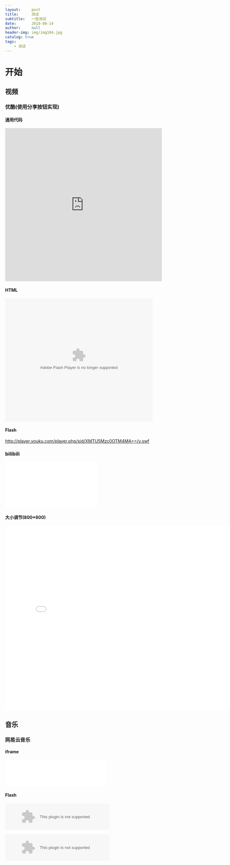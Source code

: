```yaml
---
layout:     post
title:      测试
subtitle:   一些测试
date:       2018-08-14
author:     null
header-img: img/img104.jpg
catalog: true
tags:
    - 测试
---
```


# 开始

## 视频

### 优酷(使用分享按钮实现)

#### 通用代码
<iframe height=498 width=510 src='http://player.youku.com/embed/XMTU5Mzc0OTM4MA==' frameborder=0 'allowfullscreen'></iframe>

#### HTML
<embed src='http://player.youku.com/player.php/sid/XMTU5Mzc0OTM4MA==/v.swf' allowFullScreen='true' quality='high' width='480' height='400' align='middle' allowScriptAccess='always' type='application/x-shockwave-flash'></embed>

#### Flash
http://player.youku.com/player.php/sid/XMTU5Mzc0OTM4MA==/v.swf

### bilibili

<iframe src="//player.bilibili.com/player.html?aid=27146&cid=45068&page=1" scrolling="no" border="0" frameborder="no" framespacing="0" allowfullscreen="true"> </iframe>


#### 大小调节(800*600)

<iframe src="//player.bilibili.com/player.html?aid=27146&cid=45068&page=1" scrolling="no" border="0" frameborder="no" framespacing="0" allowfullscreen="true" width=800 height=600 > </iframe>


## 音乐

### 网易云音乐

#### iframe 

<iframe frameborder="no" border="0" marginwidth="0" marginheight="0" width=330 height=86 src="//music.163.com/outchain/player?type=2&id=406339&auto=0&height=66"></iframe>

#### Flash

<embed src="//music.163.com/style/swf/widget.swf?sid=406339&type=2&auto=0&width=320&height=66" width="340" height="86"  allowNetworking="all"></embed>

<embed src="//music.163.com/style/swf/widget.swf?sid=406339&type=2&auto=0&width=320&height=66" width="340" height="86"  allowNetworking="all">
